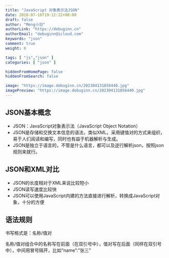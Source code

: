 ```yaml
---
title: "JavaScript 对象表示法JSON"
date: 2018-07-16T19:12:22+08:00
draft: false
author: "Meng小羽"
authorLink: "https://debuginn.cn"
authorEmail: "debuginn@icloud.com"
keywords: "json"
comment: true
weight: 0

tags: [ "js","json" ]
categories: [ "json" ]

hiddenFromHomePage: false
hiddenFromSearch: false

image: "https://image.debuginn.cn/202304131856440.jpg"
imagePreview: "https://image.debuginn.cn/202304131856440.jpg"
---
```


## JSON基本概念

- JSON：JavaScript对象表示法（JavaScript Object Notation） 
- JSON是存储和交换文本信息的语法，类似XML。采用键值对的方式来组织，易于人们阅读和编写，同时也有益于机器解析与生成。 
- JSON是独立于语言的，不管是什么语言，都可以及逆行解析json，按照json规则来就行。

## JSON和XML对比

- JSON的长度相对于XML来说比较短小
- JSON读写速度比较快
- JSON可以使用JavaScript内建的方法直接进行解析，转换成JavaScript对象，十分的方便

## 语法规则

书写格式是：名称/值对

名称/值对组合中的名称写在前面（在双引号中），值对写在后面（同样在双引号中），中间用冒号隔开，比如“name”:”张三”